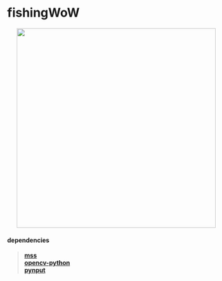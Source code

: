 # fishingWoW
<p align="center">
  <img src="imgs/frontPB.jpg" width="460">
</p>

#### dependencies
> **[mss](https://pypi.org/project/mss/)**   
> **[opencv-python](https://pypi.org/project/opencv-python/)**   
> **[pynput](https://github.com/moses-palmer/pynput)**   
<br/>
